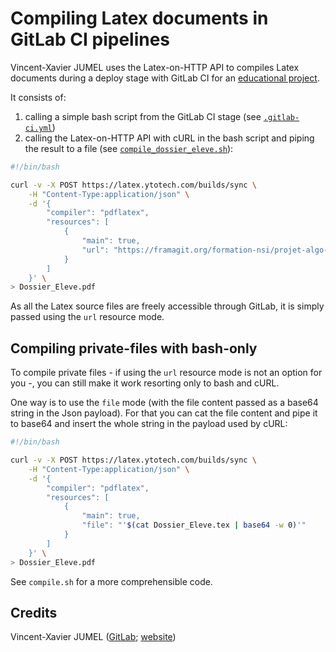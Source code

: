 # Compiling Latex documents in GitLab CI pipelines

Vincent-Xavier JUMEL uses the Latex-on-HTTP API to compiles Latex documents during a deploy stage
with GitLab CI for an [educational project](https://framagit.org/formation-nsi/projet-algo-du).

It consists of:
1. calling a simple bash script from the GitLab CI stage (see [`.gitlab-ci.yml`](https://framagit.org/formation-nsi/projet-algo-du/blob/a5b70eb90df23f4eef4b4adc35e4697e6417118c/.gitlab-ci.yml#L65))
2. calling the Latex-on-HTTP API with cURL in the bash script and piping the result to a file (see [`compile_dossier_eleve.sh`](https://framagit.org/formation-nsi/projet-algo-du/blob/a5b70eb90df23f4eef4b4adc35e4697e6417118c/documents/compile_dossier_eleve.sh)):

```bash
#!/bin/bash

curl -v -X POST https://latex.ytotech.com/builds/sync \
    -H "Content-Type:application/json" \
    -d '{
        "compiler": "pdflatex",
        "resources": [
            {
                "main": true,
                "url": "https://framagit.org/formation-nsi/projet-algo-du/raw/master/documents/Dossier_Eleve.tex"
            }
        ]
    }' \
> Dossier_Eleve.pdf
```

As all the Latex source files are freely accessible through GitLab, it is simply passed using the `url` resource mode.

## Compiling private-files with bash-only

To compile private files - if using the `url` resource mode is not an option for you -, you can still make it work resorting only to bash and cURL.

One way is to use the `file` mode (with the file content passed as a base64 string in the Json payload). For that you can cat the file content and pipe it to base64 and insert the whole string in the payload used by cURL:
```bash
#!/bin/bash

curl -v -X POST https://latex.ytotech.com/builds/sync \
    -H "Content-Type:application/json" \
    -d '{
        "compiler": "pdflatex",
        "resources": [
            {
                "main": true,
                "file": "'$(cat Dossier_Eleve.tex | base64 -w 0)'"
            }
        ]
    }' \
> Dossier_Eleve.pdf
```

See `compile.sh` for a more comprehensible code.

## Credits

Vincent-Xavier JUMEL ([GitLab](https://framagit.org/vincentxavier); [website](https://blog.thetys-retz.net/))
